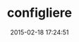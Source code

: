 ---
layout: post
title:  "configliere"
repo:   "infochimps-labs/configliere"
date:   2015-02-18 17:24:51
gemurl: https://github.com/infochimps-labs/configliere
---